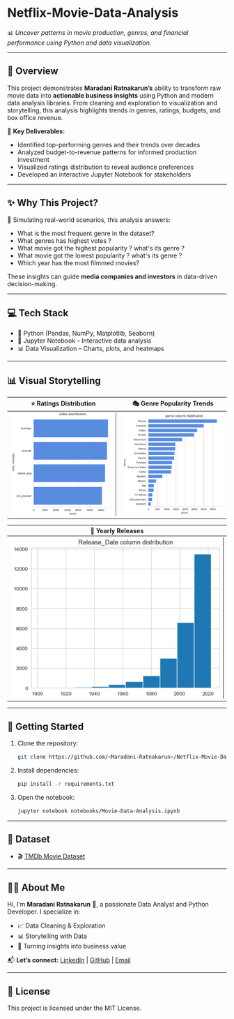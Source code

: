 # Netflix-Movie-Data-Analysis

📊 *Uncover patterns in movie production, genres, and financial performance using Python and data visualization.*

---

## 🚀 Overview
This project demonstrates **Maradani Ratnakarun’s** ability to transform raw movie data into **actionable business insights** using Python and modern data analysis libraries. From cleaning and exploration to visualization and storytelling, this analysis highlights trends in genres, ratings, budgets, and box office revenue.

📌 **Key Deliverables:**
- Identified top-performing genres and their trends over decades
- Analyzed budget-to-revenue patterns for informed production investment
- Visualized ratings distribution to reveal audience preferences
- Developed an interactive Jupyter Notebook for stakeholders

---

## ✨ Why This Project?
🎯 Simulating real-world scenarios, this analysis answers:  
- What is the most frequent genre in the dataset?
- What genres has highest votes ?
- What movie got the highest popularity ? what's its genre ?
- What movie got the lowest popularity ? what's its genre ?
- Which year has the most filmmed movies?


These insights can guide **media companies and investors** in data-driven decision-making.

---

## 💻 Tech Stack
- 🐍 Python (Pandas, NumPy, Matplotlib, Seaborn)
- 📒 Jupyter Notebook – Interactive data analysis
- 📊 Data Visualization – Charts, plots, and heatmaps

---

## 📊 Visual Storytelling
| ⭐ Ratings Distribution                | 🎭 Genre Popularity Trends             |
|---------------------------------------|-----------------------------------------|
| ![Ratings](https://github.com/Maradani-Ratnakarun/Netflix-Movie-Data-Analysis/blob/main/votes-distribution.png)        | ![Genres](https://github.com/Maradani-Ratnakarun/Netflix-Movie-Data-Analysis/blob/main/genre-column.png)      |

| 💸 Yearly Releases      |
|-----------------------------------------|
| ![Budget vs Revenue](https://github.com/Maradani-Ratnakarun/Netflix-Movie-Data-Analysis/blob/main/Release-Date-column-distribution.png) |


---

## 🚀 Getting Started
1. Clone the repository:  
   ```bash
   git clone https://github.com/<Maradani-Ratnakarun>/Netflix-Movie-Data-Analysis.git
   ```
2. Install dependencies:  
   ```bash
   pip install -r requirements.txt
   ```
3. Open the notebook:  
   ```bash
   jupyter notebook notebooks/Movie-Data-Analysis.ipynb
   ```

---

## 📂 Dataset
- 🎬 [TMDb Movie Dataset](https://github.com/Maradani-Ratnakarun/Netflix-Movie-Data-Analysis/blob/main/mymoviedb.csv)
---

## 👨‍💻 About Me
Hi, I’m **Maradani Ratnakarun** 👋, a passionate Data Analyst and Python Developer. I specialize in:  
- 📈 Data Cleaning & Exploration  
- 📊 Storytelling with Data  
- 🧠 Turning insights into business value

📬 **Let’s connect:** [LinkedIn](https://www.linkedin.com/in/maradani-ratnakarun-783534331/) | [GitHub](https://github.com/Maradani-Ratnakarun) | [Email](maradaniratnakarun@gmail.com)

---

## 📝 License
This project is licensed under the MIT License.
